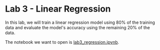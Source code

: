 # Lab 3 - Linear Regression

In this lab, we will train a linear regression model using 80% of the training data and evaluate the model's accuracy using the remaining 20% of the data.

The notebook we want to open is [lab3_regression.ipynb](lab3_regression.ipynb).